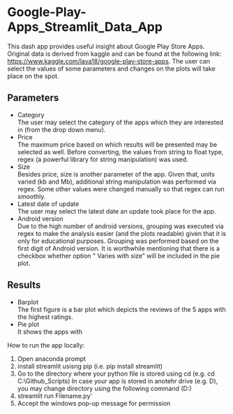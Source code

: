 # Google-Play-Apps_Streamlit_Data_App

This dash app provides useful insight about Google Play Store Apps. Original data is derived from kaggle and can be found at the following link: https://www.kaggle.com/lava18/google-play-store-apps. The user can select the values of some parameters and changes on the plots will take place on the spot.

## **Parameters** <br/>
* Category <br />
The user may select the category of the apps which they are interested in (from the drop down menu).<br />
* Price <br />
The maximum price based on which results will be presented may be selected as well. Before converting, the values from string to float type, regex (a powerful library for string manipulation) was used.<br />
* Size <br />
Besides price, size is another parameter of the app. Given that, units varied (kb and Mb), additional string manipulation was performed via regex. Some other values were changed manually so that regex can run smoothly. <br />
* Latest date of update <br />
The user may select the latest date an update took place for the app. <br />
* Android version  <br />
Due to the high number of android versions, grouping was executed via regex to make the analysis easier (and the plots readable) given that it is only for educational purposes. Grouping was performed based on the first digit of Android version. It is worthwhile mentioning that there is a checkbox whether option " Varies with size" will be included in the pie plot.

## **Results** <br/>
* Barplot <br/>
The first figure is a bar plot which depicts the reviews of the 5 apps with the highest ratings. <br/>
* Pie plot <br/>
It shows the apps with

How to run the app locally:
1. Open anaconda prompt
2. install streamlit usisng pip (i.e. pip install streamlit)
3. Go to the directory where your python file is stored using cd (e.g. cd C:\Github_Scripts) In case your app is stored in anotehr drive (e.g. D), you may change directory using the following command (D:)
4. streamlit run Filename.py'
5. Accept the windows pop-up message for permission 

